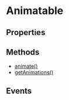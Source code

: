 # Animatable

## Properties

<ul class="items properties">

</ul>

## Methods

<ul class="items methods">
  <li>
    <a href="">animate()</a>
    <div></div>
  </li>
  <li>
    <a href="">getAnimations()</a>
    <div></div>
  </li>
</ul>

## Events
